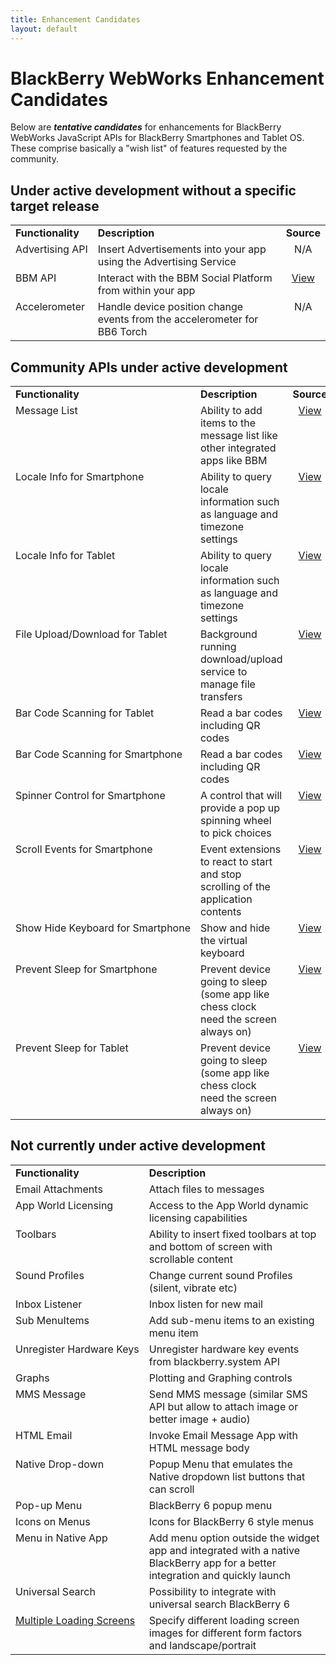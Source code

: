 ```yaml
---
title: Enhancement Candidates
layout: default
---
```


# BlackBerry WebWorks Enhancement Candidates

Below are _**tentative candidates**_ for enhancements for BlackBerry WebWorks JavaScript APIs for BlackBerry Smartphones and Tablet OS.  These comprise basically a "wish list" of features requested by the community.

## Under active development without a specific target release

 <table>
	<tr>
		<td style="font-weight: bold;">Functionality</td>
		<td style="font-weight: bold;">Description</td>
		<td style="font-weight: bold;text-align:center">Source</td>
	</tr>
	<tr>
		<td style="vertical-align:top;white-space:nowrap;">Advertising API</td>
		<td style="vertical-align:top;">Insert Advertisements into your app using the Advertising Service</td>
		<td style="vertical-align:top;text-align:center">N/A</td>
	</tr>
	<tr>
		<td style="vertical-align:top;white-space:nowrap;">BBM API </td>
		<td style="vertical-align:top;">Interact with the BBM Social Platform from within your app </td>
		<td style="vertical-align:top;text-align:center"><a href="http://us.blackberry.com/developers/blackberrymessenger/">View</a></td>
	</tr>
	<tr>
		<td style="vertical-align:top;white-space:nowrap;">Accelerometer</td>
		<td style="vertical-align:top;">Handle device position change events from the accelerometer for BB6 Torch</td>
		<td style="vertical-align:top;text-align:center">N/A</td>
	</tr>
 </table>
 
 
## Community APIs under active development

 <table>
	<tr>
		<td style="font-weight: bold;">Functionality</td>
		<td style="font-weight: bold;">Description</td>
		<td style="font-weight: bold;text-align:center">Source</td>
	</tr>
	<tr>
		<td style="vertical-align:top;white-space:nowrap;">Message List</td>
		<td style="vertical-align:top;">Ability to add items to the message list like other integrated apps like BBM</td>
		<td style="vertical-align:top;text-align:center"><a href="https://github.com/blackberry/WebWorks-Community-APIs/tree/master/Smartphone/MessageList">View</a></td>
	</tr>
	<tr>
		<td style="vertical-align:top;white-space:nowrap;">Locale Info for Smartphone </td>
		<td style="vertical-align:top;">Ability to query locale information such as language and timezone settings </td>
		<td style="vertical-align:top;text-align:center"><a href="https://github.com/blackberry/WebWorks-Community-APIs/tree/master/Smartphone/Locale">View</a></td>
	</tr>
	<tr>
		<td style="vertical-align:top;white-space:nowrap;">Locale Info for Tablet </td>
		<td style="vertical-align:top;">Ability to query locale information such as language and timezone settings </td>
		<td style="vertical-align:top;text-align:center"><a href="https://github.com/blackberry/WebWorks-Community-APIs/tree/master/Tablet/Locale">View</a></td>
	</tr>
	<tr>
		<td style="vertical-align:top;white-space:nowrap;">File Upload/Download for Tablet</td>
		<td style="vertical-align:top;">Background running download/upload service to manage file transfers</td>
		<td style="vertical-align:top;text-align:center"><a href="https://github.com/blackberry/WebWorks-Community-APIs/tree/master/Tablet/UploadDownload">View</a></td>
	</tr>
	<tr>
		<td style="vertical-align:top;white-space:nowrap;">Bar Code Scanning for Tablet</td>
		<td style="vertical-align:top;"> Read a bar codes including QR codes</td>
		<td style="vertical-align:top;text-align:center"><a href="https://github.com/blackberry/WebWorks-Community-APIs/tree/master/Tablet/Barcode">View</a></td>
	</tr>
	<tr>
		<td style="vertical-align:top;white-space:nowrap;">Bar Code Scanning for Smartphone</td>
		<td style="vertical-align:top;"> Read a bar codes including QR codes</td>
		<td style="vertical-align:top;text-align:center"><a href="https://github.com/blackberry/WebWorks-Community-APIs/tree/master/Smartphone/Barcode">View</a></td>
	</tr>
	<tr>
		<td style="vertical-align:top;white-space:nowrap;">Spinner Control for Smartphone</td>
		<td style="vertical-align:top;">A control that will provide a pop up spinning wheel to pick choices</td>
		<td style="vertical-align:top;text-align:center"><a href="https://github.com/blackberry/WebWorks-Community-APIs/tree/master/Smartphone/SpinnerControl">View</a></td>
	</tr>
	<tr>
		<td style="vertical-align:top;white-space:nowrap;">Scroll Events for Smartphone</td>
		<td style="vertical-align:top;">Event extensions to react to start and stop scrolling of the application contents</td>
		<td style="vertical-align:top;text-align:center"><a href="https://github.com/blackberry/WebWorks-Community-APIs/tree/master/Smartphone/Screen">View</a></td>
	</tr>
	<tr>
		<td style="vertical-align:top;white-space:nowrap;">Show Hide Keyboard for Smartphone</td>
		<td style="vertical-align:top;">Show and hide the virtual keyboard</td>
		<td style="vertical-align:top;text-align:center"><a href="https://github.com/blackberry/WebWorks-Community-APIs/tree/master/Smartphone/Screen">View</a></td>
	</tr>
	<tr>
		<td style="vertical-align:top;white-space:nowrap;">Prevent Sleep for Smartphone</td>
		<td style="vertical-align:top;">Prevent device going to sleep (some app like chess clock need the screen always on)</td>
		<td style="vertical-align:top;text-align:center"><a href="https://github.com/blackberry/WebWorks-Community-APIs/tree/master/Smartphone/Sleep">View</a></td>
	</tr>
	<tr>
		<td style="vertical-align:top;white-space:nowrap;">Prevent Sleep for Tablet</td>
		<td style="vertical-align:top;">Prevent device going to sleep (some app like chess clock need the screen always on)</td>
		<td style="vertical-align:top;text-align:center"><a href="https://github.com/blackberry/WebWorks-Community-APIs/tree/master/Tablet/sleep">View</a></td>
	</tr>
 </table>

 
## Not currently under active development

<table>
	<tr>
		<td style="font-weight: bold;">Functionality</td>
		<td style="font-weight: bold;">Description</td>
	</tr>
	<tr>
		<td style="vertical-align:top;white-space:nowrap;">Email Attachments</td>
		<td style="vertical-align:top;">Attach files to messages</td>
	</tr>
	<tr>
		<td style="vertical-align:top;white-space:nowrap;">App World Licensing</td>
		<td style="vertical-align:top;">Access to the App World dynamic licensing capabilities</td>
	</tr>
	<tr>
		<td style="vertical-align:top;white-space:nowrap;">Toolbars</td>
		<td style="vertical-align:top;">Ability to insert fixed toolbars at top and bottom of screen with scrollable content </td>
	</tr>
	<tr>
		<td style="vertical-align:top;white-space:nowrap;">Sound Profiles</td>
		<td style="vertical-align:top;">Change current sound Profiles (silent, vibrate etc) </td>
	</tr>
	<tr>
		<td style="vertical-align:top;white-space:nowrap;">Inbox Listener</td>
		<td style="vertical-align:top;">Inbox listen for new mail </td>
	</tr>
	<tr>
		<td style="vertical-align:top;white-space:nowrap;">Sub MenuItems</td>
		<td style="vertical-align:top;">Add sub-menu items to an existing menu item </td>
	</tr>
	<tr>
		<td style="vertical-align:top;white-space:nowrap;">Unregister Hardware Keys</td>
		<td style="vertical-align:top;">Unregister hardware key events from blackberry.system API  </td>
	</tr>
	<tr>
		<td style="vertical-align:top;white-space:nowrap;">Graphs</td>
		<td style="vertical-align:top;">Plotting and Graphing controls  </td>
	</tr>
	<tr>
		<td style="vertical-align:top;white-space:nowrap;">MMS Message</td>
		<td style="vertical-align:top;">Send MMS message (similar SMS API but allow to attach image or better image + audio) </td>
	</tr>
	<tr>
		<td style="vertical-align:top;white-space:nowrap;">HTML Email</td>
		<td style="vertical-align:top;">Invoke Email Message App with HTML message body</td>
	</tr>
	<tr>
		<td style="vertical-align:top;white-space:nowrap;">Native Drop-down</td>
		<td style="vertical-align:top;">Popup Menu that emulates the Native dropdown list buttons that can scroll  </td>
	</tr>
	<tr>
		<td style="vertical-align:top;white-space:nowrap;">Pop-up Menu</td>
		<td style="vertical-align:top;">BlackBerry 6 popup menu </td>
	</tr>
	<tr>
		<td style="vertical-align:top;white-space:nowrap;">Icons on Menus</td>
		<td style="vertical-align:top;">Icons for BlackBerry 6 style menus </td>
	</tr>
	<tr>
		<td style="vertical-align:top;white-space:nowrap;">Menu in Native App</td>
		<td style="vertical-align:top;">Add menu option outside the widget app and integrated with a native BlackBerry app for a better integration and quickly launch  </td>
	</tr>
	<tr>
		<td style="vertical-align:top;white-space:nowrap;">Universal Search</td>
		<td style="vertical-align:top;">Possibility to integrate with universal search BlackBerry 6 </td>
	</tr>
	<tr>
		<td style="vertical-align:top;white-space:nowrap;"><a href="https://github.com/blackberry/WebWorks/issues/14">Multiple Loading Screens</a></td>
		<td style="vertical-align:top;">Specify different loading screen images for different form factors and landscape/portrait</td>
	</tr>
	
</table>

 